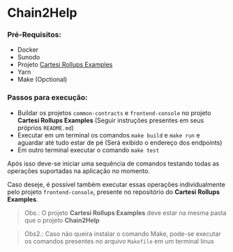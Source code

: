 # Chain2Help

### Pré-Requisitos:

- Docker
- Sunodo
- Projeto [Cartesi Rollups Examples](https://github.com/cartesi/rollups-examples)
- Yarn
- Make (Opctional)

### Passos para execução:

- Buildar os projetos `common-contracts` e `frontend-console` no projeto **Cartesi Rollups Examples** (Seguir instruções presentes em seus próprios `README.md`)
- Executar em um terminal os comandos `make build` e `make run` e aguardar até tudo estar de pé (Será exibido o endereço dos endpoints)
- Em outro terminal executar o comando `make test`

Após isso deve-se iniciar uma sequência de comandos testando todas as operações suportadas na aplicação no momento.

Caso deseje, é possível também executar essas operações individualmente pelo projeto `frontend-console`, presente no repositório do **Cartesi Rollups Examples**.

> Obs.: O projeto **Cartesi Rollups Examples** deve estar na mesma pasta que o projeto **Chain2Help**

> Obs2.: Caso não queira instalar o comando Make, pode-se executar os comandos presentes no arquivo `Makefile` em um terminal linux
